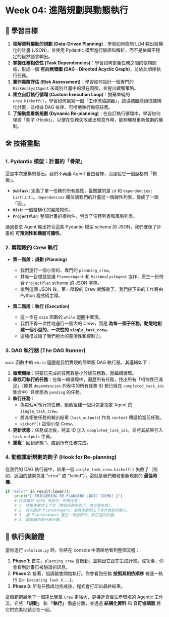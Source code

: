 # Week 04: 進階規劃與動態執行

## 🎯 學習目標

1.  **理解資料驅動的規劃 (Data-Driven Planning)**：學習如何強制 LLM 輸出結構化的計畫 (JSON)，並使用 Pydantic 模型進行驗證和解析，而不是依賴不穩定的自然語言輸出。
2.  **掌握任務相依性 (Task Dependencies)**：學習如何定義任務之間的依賴關係，形成一個 **有向無環圖 (DAG - Directed Acyclic Graph)**，並依此順序執行任務。
3.  **實作風險評估 (Risk Assessment)**：學習如何設計一個專門的 `RiskAnalystAgent` 來識別計畫中的潛在風險，並提出緩解策略。
4.  **建立自訂執行循環 (Custom Execution Loop)**：拋棄單純的 `crew.kickoff()`，學習如何編寫一個「工作流協調器」，該協調器能讀取結構化計畫，並根據 DAG 依序、可控地執行每個任務。
5.  **了解動態重新規劃 (Dynamic Re-planning)**：在自訂執行循環中，學習如何埋設「鉤子 (Hook)」，以便在任務失敗或出現意外時，能夠觸發重新規劃的機制。

## 🛠️ 技術重點

### 1. Pydantic 模型：計畫的「骨架」

這是本次重構的基石。我們不再讓 Agent 自由發揮，而是給它一個嚴格的「模板」。

-   **`SubTask`**: 定義了單一任務的所有屬性，最關鍵的是 `id` 和 `dependencies: List[int]`。`dependencies` 欄位讓我們的計畫從一個線性列表，變成了一個「圖」。
-   **`Risk`**: 一個結構化的風險物件。
-   **`ProjectPlan`**: 整個計畫的根物件，包含了任務列表和風險列表。

通過要求 Agent 輸出符合這些 Pydantic 模型 schema 的 JSON，我們確保了計畫的 **可預測性和機器可讀性**。

### 2. 兩階段的 Crew 執行

-   **第一階段：規劃 (Planning)**
    -   我們運行一個小型的、專門的 `planning_crew`。
    -   其唯一目標就是讓 `PlannerAgent` 和 `RiskAnalystAgent` 協作，產生一份符合 `ProjectPlan` schema 的 JSON 字串。
    -   拿到這個 JSON 後，第一階段的 Crew 就解散了。我們接下來的工作將由 Python 程式碼主導。

-   **第二階段：執行 (Execution)**
    -   這一步在 `main` 函數的 `while` 迴圈中實現。
    -   我們不再一次性地運行一個大的 Crew，而是 **為每一個子任務，動態地創建一個小型的、一次性的 `single_task_crew`**。
    -   這種模式給了我們極大的靈活性和控制力。

### 3. DAG 執行器 (The DAG Runner)

`main` 函數中的 `while` 迴圈是我們實現的簡單版 DAG 執行器。其邏輯如下：

1.  **循環開始**：只要已完成的任務數量小於總任務數，就繼續循環。
2.  **尋找可執行的任務**：在每一輪循環中，遍歷所有任務，找出所有「相依性已滿足」（即其 `dependencies` 列表中的所有任務 ID 都已經在 `completed_task_ids` 集合中）且狀態為 `pending` 的任務。
3.  **執行任務**：
    -   為每個可執行的任務，動態組建一個只包含指定 Agent 的 `single_task_crew`。
    -   將其相依任務的輸出結果 (`task_outputs`) 作為 `context` 傳遞給當前任務。
    -   `kickoff()` 這個小型 Crew。
4.  **更新狀態**：任務成功後，將其 ID 加入 `completed_task_ids`，並將其結果存入 `task_outputs` 字典。
5.  **重複**：回到步驟 1，直到所有任務完成。

### 4. 動態重新規劃的鉤子 (Hook for Re-planning)

在我們的 DAG 執行器中，如果一個 `single_task_crew.kickoff()` 失敗了（例如，返回的結果包含 "error" 或 "failed"），這就是我們觸發重新規劃的 **最佳時機**。

```python
if "error" in result.lower():
    print("🚨 TRIGGERING RE-PLANNING LOGIC (DEMO) 🚨")
    # 在真實的 SOTA 系統中，你現在會：
    # 1. 收集失敗的上下文（哪個任務失敗了，為什麼失敗）。
    # 2. 再次調用 PlannerAgent，並將失敗的上下文作為新的輸入。
    # 3. 讓 PlannerAgent 產生一個全新的、修正過的計畫。
    # 4. 重新開始執行新計畫。
```

## 🚀 執行與驗證

當你運行 `solution.py` 時，你將在 console 中清晰地看到整個流程：

1.  **Phase 1**: 首先，`planning_crew` 會啟動，並輸出它正在生成計畫。成功後，你會看到計畫已被驗證的訊息。
2.  **Phase 2**: 接著，協調器會開始執行。你會看到任務 **按照其相依順序** 被逐一執行 (`🏃‍♂️ Executing Task X...`)。
3.  **Phase 3**: 所有任務成功完成後，程式會打印出最終結果。

這個範例展示了一個遠比簡單 `Crew` 更強大、更接近真實生產環境的 Agentic 工作流。它將 **「規劃」** 和 **「執行」** 徹底分離，並通過 **結構化資料** 和 **自訂協調器** 將它們完美地結合在一起。
